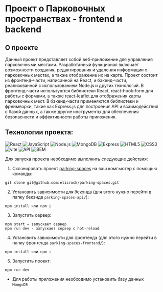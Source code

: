 # Проект о Парковочных пространствах - frontend и backend

## О проекте
Данный проект представляет собой веб-приложение для управления парковочными местами. Разработанный функционал включает возможности создания, редактирования и удаления информации о парковочных местах, а также отображение их на карте. Проект состоит из фронтенд-части, написанной на React, и бэкенд-части, реализованной с использованием Node.js и других технологий.
В фронтенд-части используются библиотеки React, react-hook-form для работы с формами, а также react-leaflet для отображения карты парковочных мест. В бэкенд-части применяются библиотеки и фреймворки, такие как Express.js для построения API и взаимодействия с базой данных, а также другие инструменты для обеспечения безопасности и эффективности работы приложения.

## Технологии проекта:
![React](https://img.shields.io/badge/-React-191919?style=for-the-badge&logo=React)
![JavaScript](https://img.shields.io/badge/-JavaScript-191919?style=for-the-badge&logo=JavaScript)
![Node.js](https://img.shields.io/badge/-Nodejs-191919?style=for-the-badge&logo=Node.js)
![MongoDB](https://img.shields.io/badge/-MongoDB-191919?style=for-the-badge&logo=MongoDB)
![Express](https://img.shields.io/badge/-Express-191919?style=for-the-badge&logo=Express)
![HTML5](https://img.shields.io/badge/-HTML5-191919?style=for-the-badge&logo=HTML5&logoColor=red)
![CSS3](https://img.shields.io/badge/-CSS3-191919?style=for-the-badge&logo=CSS3&logoColor=blue)
![vite](https://img.shields.io/badge/-Vite-191919?style=for-the-badge&logo=Vite)
![API](https://img.shields.io/badge/-API-191919?style=for-the-badge)
![BEM](https://img.shields.io/badge/-BEM-191919?style=for-the-badge)  

Для запуска проекта необходимо выполнить следующие действия:
1. Склонировать проект [parking-spaces](https://github.com/elicrock/parking-spaces) на ваш компьютер с помощью команды:
```
git clone git@github.com:elicrock/parking-spaces.git
```
2. Установить зависимости для бекэнда (для этого нужно перейти в папку бекэнда `parking-spaces-api/`):
```
npm install или npm i
```
3. Запустить сервер:
```
npm start — запускает сервер
npm run dev - запускает сервер с hot-reload
```
4. Установить зависимости для фронтенда (для этого нужно перейти в папку фронтенда `parking-spaces-frontend/`):
```
npm install или npm i
```
5. Запустить проект:
```
npm run dev
```

* Для работы приложения необходимо установить базу данных `MongoDB`
